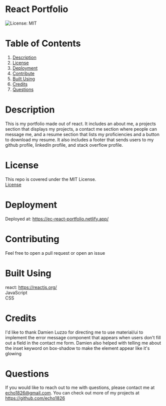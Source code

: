# React Portfolio

![License: MIT](https://img.shields.io/badge/license-MIT-green)
# Table of Contents

1. [Description](#description)<br>
2. [License](#license)<br>
3. [Deployment](#deployment)<br>
4. [Contribute](#contributing)<br>
5. [Built Using](#built-using)<br>
6. [Credits](#credits)<br>
7. [Questions](#questions) 


# Description

This is my portfolio made out of react. It includes an about me, a projects section that displays my projects, a contact me section where people can message me, and a resume section that lists my proficiencies and a button to download my resume. It also includes a footer that sends users to my github profile, linkedIn profile, and stack overflow profile.

# License

This repo is covered under the MIT License.
<br>[License](https://choosealicense.com/licenses/mit/)

# Deployment

Deployed at: <https://ec-react-portfolio.netlify.app/> 

# Contributing

Feel free to open a pull request or open an issue

# Built Using

react: <https://reactjs.org/> <br>
JavaScript <br>
CSS <br>

# Credits
I'd like to thank Damien Luzzo for directing me to use material/ui to implement the error message component that appears when users don't fill out a field in the contact me form. Damien also helped with telling me about the inset keyword on box-shadow to make the element appear like it's glowing

# Questions

If you would like to reach out to me
with questions, please contact me at <echo1826@gmail.com>. You can check out more of my projects at <https://github.com/echo1826>